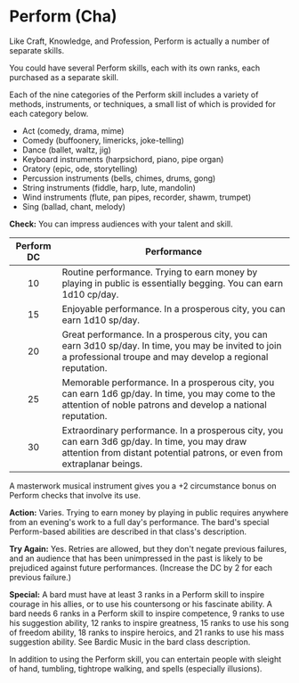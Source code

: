 # Perform (Cha)

Like Craft, Knowledge, and Profession, Perform is actually a number of separate skills.

You could have several Perform skills, each with its own ranks, each purchased as a separate skill.

Each of the nine categories of the Perform skill includes a variety of methods, instruments, or techniques, a small list of which is provided for each category below.

* Act (comedy, drama, mime)
* Comedy (buffoonery, limericks, joke-telling)
* Dance (ballet, waltz, jig)
* Keyboard instruments (harpsichord, piano, pipe organ)
* Oratory (epic, ode, storytelling)
* Percussion instruments (bells, chimes, drums, gong)
* String instruments (fiddle, harp, lute, mandolin)
* Wind instruments (flute, pan pipes, recorder, shawm, trumpet)
* Sing (ballad, chant, melody)

**Check:** You can impress audiences with your talent and skill.

| Perform DC | Performance                                                                                                                                                                |
|:----------:| -------------------------------------------------------------------------------------------------------------------------------------------------------------------------- |
|     10     | Routine performance. Trying to earn money by playing in public is essentially begging. You can earn 1d10 cp/day.                                                           |
|     15     | Enjoyable performance. In a prosperous city, you can earn 1d10 sp/day.                                                                                                     |
|     20     | Great performance. In a prosperous city, you can earn 3d10 sp/day. In time, you may be invited to join a professional troupe and may develop a regional reputation.        |
|     25     | Memorable performance. In a prosperous city, you can earn 1d6 gp/day. In time, you may come to the attention of noble patrons and develop a national reputation.           |
|     30     | Extraordinary performance. In a prosperous city, you can earn 3d6 gp/day. In time, you may draw attention from distant potential patrons, or even from extraplanar beings. |

A masterwork musical instrument gives you a +2 circumstance bonus on Perform checks that involve its use.

**Action:** Varies. Trying to earn money by playing in public requires anywhere from an evening's work to a full day's performance. The bard's special Perform-based abilities are described in that class's description.

**Try Again:** Yes. Retries are allowed, but they don't negate previous failures, and an audience that has been unimpressed in the past is likely to be prejudiced against future performances. (Increase the DC by 2 for each previous failure.)

**Special:** A bard must have at least 3 ranks in a Perform skill to inspire courage in his allies, or to use his countersong or his fascinate ability. A bard needs 6 ranks in a Perform skill to inspire competence, 9 ranks to use his suggestion ability, 12 ranks to inspire greatness, 15 ranks to use his song of freedom ability, 18 ranks to inspire heroics, and 21 ranks to use his mass suggestion ability. See Bardic Music in the bard class description.

In addition to using the Perform skill, you can entertain people with sleight of hand, tumbling, tightrope walking, and spells (especially illusions).

